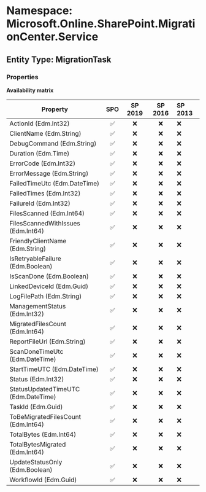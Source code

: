 # Namespace: Microsoft.Online.SharePoint.MigrationCenter.Service

## Entity Type: MigrationTask

### Properties

**Availability matrix**

Property | SPO | SP 2019 | SP 2016 | SP 2013
----------|:---:|:-------:|:-------:|:-------
ActionId (Edm.Int32) | ✅ | ❌ | ❌ | ❌
ClientName (Edm.String) | ✅ | ❌ | ❌ | ❌
DebugCommand (Edm.String) | ✅ | ❌ | ❌ | ❌
Duration (Edm.Time) | ✅ | ❌ | ❌ | ❌
ErrorCode (Edm.Int32) | ✅ | ❌ | ❌ | ❌
ErrorMessage (Edm.String) | ✅ | ❌ | ❌ | ❌
FailedTimeUtc (Edm.DateTime) | ✅ | ❌ | ❌ | ❌
FailedTimes (Edm.Int32) | ✅ | ❌ | ❌ | ❌
FailureId (Edm.Int32) | ✅ | ❌ | ❌ | ❌
FilesScanned (Edm.Int64) | ✅ | ❌ | ❌ | ❌
FilesScannedWithIssues (Edm.Int64) | ✅ | ❌ | ❌ | ❌
FriendlyClientName (Edm.String) | ✅ | ❌ | ❌ | ❌
IsRetryableFailure (Edm.Boolean) | ✅ | ❌ | ❌ | ❌
IsScanDone (Edm.Boolean) | ✅ | ❌ | ❌ | ❌
LinkedDeviceId (Edm.Guid) | ✅ | ❌ | ❌ | ❌
LogFilePath (Edm.String) | ✅ | ❌ | ❌ | ❌
ManagementStatus (Edm.Int32) | ✅ | ❌ | ❌ | ❌
MigratedFilesCount (Edm.Int64) | ✅ | ❌ | ❌ | ❌
ReportFileUrl (Edm.String) | ✅ | ❌ | ❌ | ❌
ScanDoneTimeUtc (Edm.DateTime) | ✅ | ❌ | ❌ | ❌
StartTimeUTC (Edm.DateTime) | ✅ | ❌ | ❌ | ❌
Status (Edm.Int32) | ✅ | ❌ | ❌ | ❌
StatusUpdatedTimeUTC (Edm.DateTime) | ✅ | ❌ | ❌ | ❌
TaskId (Edm.Guid) | ✅ | ❌ | ❌ | ❌
ToBeMigratedFilesCount (Edm.Int64) | ✅ | ❌ | ❌ | ❌
TotalBytes (Edm.Int64) | ✅ | ❌ | ❌ | ❌
TotalBytesMigrated (Edm.Int64) | ✅ | ❌ | ❌ | ❌
UpdateStatusOnly (Edm.Boolean) | ✅ | ❌ | ❌ | ❌
WorkflowId (Edm.Guid) | ✅ | ❌ | ❌ | ❌